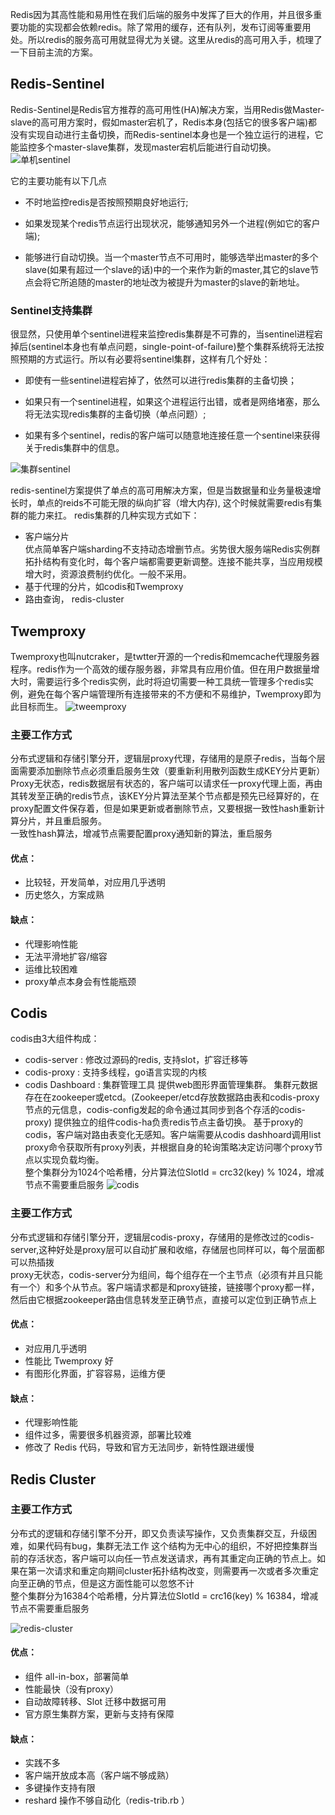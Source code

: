 Redis因为其高性能和易用性在我们后端的服务中发挥了巨大的作用，并且很多重要功能的实现都会依赖redis。除了常用的缓存，还有队列，发布订阅等重要用处。所以redis的服务高可用就显得尤为关键。这里从redis的高可用入手，梳理了一下目前主流的方案。

## Redis-Sentinel
Redis-Sentinel是Redis官方推荐的高可用性(HA)解决方案，当用Redis做Master-slave的高可用方案时，假如master宕机了，Redis本身(包括它的很多客户端)都没有实现自动进行主备切换，而Redis-sentinel本身也是一个独立运行的进程，它能监控多个master-slave集群，发现master宕机后能进行自动切换。
![单机sentinel](http://7xorjs.com1.z0.glb.clouddn.com/redis-se1.png)

它的主要功能有以下几点

* 不时地监控redis是否按照预期良好地运行;

* 如果发现某个redis节点运行出现状况，能够通知另外一个进程(例如它的客户端);

* 能够进行自动切换。当一个master节点不可用时，能够选举出master的多个slave(如果有超过一个slave的话)中的一个来作为新的master,其它的slave节点会将它所追随的master的地址改为被提升为master的slave的新地址。

### Sentinel支持集群
很显然，只使用单个sentinel进程来监控redis集群是不可靠的，当sentinel进程宕掉后(sentinel本身也有单点问题，single-point-of-failure)整个集群系统将无法按照预期的方式运行。所以有必要将sentinel集群，这样有几个好处：

* 即使有一些sentinel进程宕掉了，依然可以进行redis集群的主备切换；

* 如果只有一个sentinel进程，如果这个进程运行出错，或者是网络堵塞，那么将无法实现redis集群的主备切换（单点问题）;

* 如果有多个sentinel，redis的客户端可以随意地连接任意一个sentinel来获得关于redis集群中的信息。

![集群sentinel](http://7xorjs.com1.z0.glb.clouddn.com/redis-se2.png)

redis-sentinel方案提供了单点的高可用解决方案，但是当数据量和业务量极速增长时，单点的reids不可能无限的纵向扩容（增大内存), 这个时候就需要redis有集群的能力来扛。
redis集群的几种实现方式如下：

* 客户端分片  
	优点简单客户端sharding不支持动态增删节点。劣势很大服务端Redis实例群拓扑结构有变化时，每个客户端都需要更新调整。连接不能共享，当应用规模增大时，资源浪费制约优化。一般不采用。
* 基于代理的分片，如codis和Twemproxy
* 路由查询， redis-cluster 


## Twemproxy
Twemproxy也叫nutcraker，是twtter开源的一个redis和memcache代理服务器程序。redis作为一个高效的缓存服务器，非常具有应用价值。但在用户数据量增大时，需要运行多个redis实例，此时将迫切需要一种工具统一管理多个redis实例，避免在每个客户端管理所有连接带来的不方便和不易维护，Twemproxy即为此目标而生。
![tweemproxy](http://7xorjs.com1.z0.glb.clouddn.com/twemproxy01.png)
### 主要工作方式
分布式逻辑和存储引擎分开，逻辑层proxy代理，存储用的是原子redis，当每个层面需要添加删除节点必须重启服务生效（要重新利用散列函数生成KEY分片更新）  
Proxy无状态，redis数据层有状态的，客户端可以请求任一proxy代理上面，再由其转发至正确的redis节点，该KEY分片算法至某个节点都是预先已经算好的，在proxy配置文件保存着，但是如果更新或者删除节点，又要根据一致性hash重新计算分片，并且重启服务。  
一致性hash算法，增减节点需要配置proxy通知新的算法，重启服务

#### 优点：

* 比较轻，开发简单，对应用几乎透明
* 历史悠久，方案成熟  

#### 缺点：
* 代理影响性能
* 无法平滑地扩容/缩容
* 运维比较困难
* proxy单点本身会有性能瓶颈


## Codis
codis由3大组件构成：

* codis-server : 修改过源码的redis, 支持slot，扩容迁移等
* codis-proxy : 支持多线程，go语言实现的内核
* codis Dashboard : 集群管理工具
提供web图形界面管理集群。
集群元数据存在在zookeeper或etcd。(Zookeeper/etcd存放数据路由表和codis-proxy节点的元信息，codis-config发起的命令通过其同步到各个存活的codis-proxy)
提供独立的组件codis-ha负责redis节点主备切换。
基于proxy的codis，客户端对路由表变化无感知。客户端需要从codis dashhoard调用list proxy命令获取所有proxy列表，并根据自身的轮询策略决定访问哪个proxy节点以实现负载均衡。  
整个集群分为1024个哈希槽，分片算法位SlotId = crc32(key) % 1024，增减节点不需要重启服务
![codis](http://7xorjs.com1.z0.glb.clouddn.com/codis.png)

### 主要工作方式
分布式逻辑和存储引擎分开，逻辑层codis-proxy，存储用的是修改过的codis-server,这种好处是proxy层可以自动扩展和收缩，存储层也同样可以，每个层面都可以热插拨  
proxy无状态，codis-server分为组间，每个组存在一个主节点（必须有并且只能有一个）和多个从节点。客户端请求都是和proxy链接，链接哪个proxy都一样，然后由它根据zookeeper路由信息转发至正确节点，直接可以定位到正确节点上

#### 优点：

* 对应用几乎透明
* 性能比 Twemproxy 好
* 有图形化界面，扩容容易，运维方便

#### 缺点：
* 代理影响性能
* 组件过多，需要很多机器资源，部署比较难
* 修改了 Redis 代码，导致和官方无法同步，新特性跟进缓慢

## Redis Cluster
### 主要工作方式
分布式的逻辑和存储引擎不分开，即又负责读写操作，又负责集群交互，升级困难，如果代码有bug，集群无法工作
这个结构为无中心的组织，不好把控集群当前的存活状态，客户端可以向任一节点发送请求，再有其重定向正确的节点上。如果在第一次请求和重定向期间cluster拓扑结构改变，则需要再一次或者多次重定向至正确的节点，但是这方面性能可以忽悠不计  
整个集群分为16384个哈希槽，分片算法位SlotId = crc16(key) % 16384，增减节点不需要重启服务

![redis-cluster](http://7xorjs.com1.z0.glb.clouddn.com/redis-cluster.png)

#### 优点：

* 组件 all-in-box，部署简单
* 性能最快（没有proxy）
* 自动故障转移、Slot 迁移中数据可用
* 官方原生集群方案，更新与支持有保障

#### 缺点：

* 实践不多
* 客户端开放成本高（客户端不够成熟）
* 多键操作支持有限
* reshard 操作不够自动化（redis-trib.rb ）
